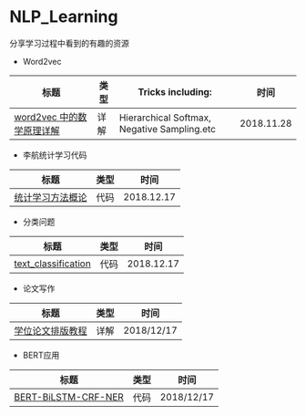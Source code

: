 # NLP_Learning
分享学习过程中看到的有趣的资源  
+ Word2vec  

|标题|类型|Tricks including:|时间|
|-|-|-|-|
|[word2vec 中的数学原理详解](https://www.cnblogs.com/peghoty/p/3857839.html)|详解|Hierarchical Softmax, Negative Sampling.etc|2018.11.28| 
  
+ 李航统计学习代码  

|标题|类型|时间|
|-|-|-|
|[统计学习方法概论](https://github.com/fengdu78/lihang-code/tree/master/code)|代码|2018.12.17|
  
+ 分类问题  

|标题|类型|时间|
|-|-|-|
|[text_classification](https://github.com/fresty/text_classification/tree/master/a05_HierarchicalAttentionNetwork)|代码|2018.12.17|

+ 论文写作 

|标题|类型|时间|
|-|-|-|
|[学位论文排版教程](https://mp.weixin.qq.com/s?__biz=Mzg5NzAxMDgwNg==&mid=2247483979&idx=1&sn=9accf54de60fa6fe8f01cbd22e4df1a8&chksm=c0791f52f70e9644157b1c7a2ac0e3a0ba3e785ce45ff84ca22dbab50f7f0e542d7e6eb24b4f&mpshare=1&scene=23&srcid=1214F5bWju4m5T9SrayMrBx2#rd)|详解|2018/12/17|

+ BERT应用

|标题|类型|时间|
|-|-|-|
|[BERT-BiLSTM-CRF-NER](https://github.com/macanv/BERT-BiLSTM-CRF-NER)|代码|2018/12/17|
